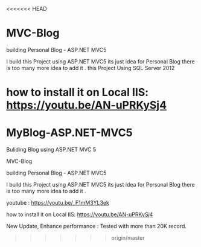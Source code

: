 <<<<<<< HEAD
# MVC-Blog
building Personal Blog - ASP.NET MVC5

 I build this Project using ASP.NET MVC5
 its just idea for Personal Blog
 there is too many more idea to add it .
 this Project Using SQL Server 2012 


how to install it on Local IIS:
https://youtu.be/AN-uPRKySj4
=======
# MyBlog-ASP.NET-MVC5
Buliding Blog using  ASP.NET MVC 5  

MVC-Blog

building Personal Blog - ASP.NET MVC5

I build this Project using ASP.NET MVC5 its just idea for Personal Blog there is too many more idea to add it .

youtube : https://youtu.be/_F1mM3YL3ek

how to install it on Local IIS: https://youtu.be/AN-uPRKySj4

New Update, Enhance performance : Tested with more than 20K record.
>>>>>>> origin/master
